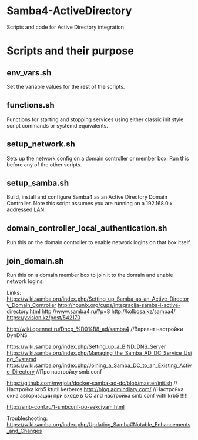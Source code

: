 # Samba4-ActiveDirectory
Scripts and code for Active Directory integration

Scripts and their purpose
=========================
env_vars.sh
-----------
Set the variable values for the rest of the scripts.

functions.sh
------------
Functions for starting and stopping services using either
classic init style script commands or systemd equivalents.

setup_network.sh
----------------
Sets up the network config on a domain controller or member box.
Run this before any of the other scripts.

setup_samba.sh
--------------
Build, install and configure Samba4 as an Active Directory Domain Controller.
Note this script assumes you are running on a 192.168.0.x addressed LAN	

domain_controller_local_authentication.sh
-----------------------------------------
Run this on the domain controller to enable network logins on that box itself.

join_domain.sh
--------------
Run this on a domain member box to join it to the domain and enable network logins.

Links:
https://wiki.samba.org/index.php/Setting_up_Samba_as_an_Active_Directory_Domain_Controller
http://hpunix.org/cups/integracija-samba-i-active-directory.html
http://www.samba4.ru/?p=8
http://kolbosa.kz/samba4/
https://yvision.kz/post/542170

http://wiki.opennet.ru/Dhcp_%D0%B8_ad/samba4  //Вариант настройки DynDNS

https://wiki.samba.org/index.php/Setting_up_a_BIND_DNS_Server
https://wiki.samba.org/index.php/Managing_the_Samba_AD_DC_Service_Using_Systemd
https://wiki.samba.org/index.php/Joining_a_Samba_DC_to_an_Existing_Active_Directory //Про настройку smb.conf

https://github.com/myrjola/docker-samba-ad-dc/blob/master/init.sh //Настройка krb5 ktutil kerberos
http://blog.admindiary.com/  //Настройка окна авторизации при входе в ОС and настройка smb.conf with krb5 !!!!!

http://smb-conf.ru/1-smbconf-po-sekciyam.html

Troubleshooting:
https://wiki.samba.org/index.php/Updating_Samba#Notable_Enhancements_and_Changes